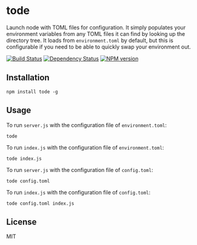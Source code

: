 # tode

Launch node with TOML files for configuration.  It simply populates your environment variables from any TOML files it can find by looking up the directory tree.  It loads from `environment.toml` by default, but this is configurable if you need to be able to quickly swap your environment out.

[![Build Status](https://img.shields.io/travis/ForbesLindesay/tode/master.svg)](https://travis-ci.org/ForbesLindesay/tode)
[![Dependency Status](https://img.shields.io/gemnasium/ForbesLindesay/tode.svg)](https://gemnasium.com/ForbesLindesay/tode)
[![NPM version](https://img.shields.io/npm/v/tode.svg)](http://badge.fury.io/js/tode)

## Installation

    npm install tode -g

## Usage

To run `server.js` with the configuration file of `environment.toml`:

    tode

To run `index.js` with the configuration file of `environment.toml`:

    tode index.js

To run `server.js` with the configuration file of `config.toml`:

    tode config.toml

To run `index.js` with the configuration file of `config.toml`:

    tode config.toml index.js

## License

  MIT